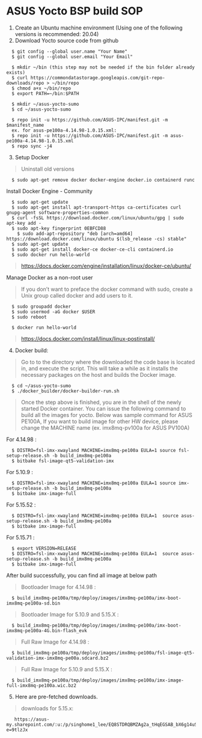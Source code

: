 # ASUS Yocto BSP build SOP
1.	Create an Ubuntu machine environment (Using one of the following versions is recommended: 20.04)
2.	Download Yocto source code from github
```
  $ git config --global user.name "Your Name"
  $ git config --global user.email "Your Email"

  $ mkdir ~/bin (this step may not be needed if the bin folder already exists)
  $ curl https://commondatastorage.googleapis.com/git-repo-downloads/repo > ~/bin/repo
  $ chmod a+x ~/bin/repo
  $ export PATH=~/bin:$PATH

  $ mkdir ~/asus-yocto-sumo
  $ cd ~/asus-yocto-sumo

  $ repo init -u https://github.com/ASUS-IPC/manifest.git -m $manifest_name
  ex. for asus-pe100a-4.14.98-1.0.15.xml:
  $ repo init -u https://github.com/ASUS-IPC/manifest.git -m asus-pe100a-4.14.98-1.0.15.xml
  $ repo sync -j4
```
3.	Setup Docker
> Uninstall old versions
```
  $ sudo apt-get remove docker docker-engine docker.io containerd runc
```
Install Docker Engine - Community
```
  $ sudo apt-get update
  $ sudo apt-get install apt-transport-https ca-certificates curl gnupg-agent software-properties-common
  $ curl -fsSL https://download.docker.com/linux/ubuntu/gpg | sudo apt-key add -
  $ sudo apt-key fingerprint 0EBFCD88
    $ sudo add-apt-repository "deb [arch=amd64] https://download.docker.com/linux/ubuntu $(lsb_release -cs) stable"
  $ sudo apt-get update
  $ sudo apt-get install docker-ce docker-ce-cli containerd.io
  $ sudo docker run hello-world
```
> https://docs.docker.com/engine/installation/linux/docker-ce/ubuntu/

Manage Docker as a non-root user
> If you don’t want to preface the docker command with sudo, create a Unix group called docker and add users to it.
```
  $ sudo groupadd docker
  $ sudo usermod -aG docker $USER
  $ sudo reboot
  
  $ docker run hello-world
```
> https://docs.docker.com/install/linux/linux-postinstall/

4.	Docker build:
> Go to to the directory where the downloaded the code base is located in, and execute the script. This will take a while as it installs the necessary packages on the host and builds the Docker image.
```
  $ cd ~/asus-yocto-sumo
  $ ./docker_builder/docker-builder-run.sh
```
> Once the step above is finished, you are in the shell of the newly started Docker container. You can issue the following command to build all the images for yocto.
Below was sample command for ASUS PE100A, If you want to build image for other HW device, please change the MACHINE name (ex. imx8mq-pv100a for ASUS PV100A)

For 4.14.98 :
```
  $ DISTRO=fsl-imx-xwayland MACHINE=imx8mq-pe100a EULA=1 source fsl-setup-release.sh -b build_imx8mq-pe100a
  $ bitbake fsl-image-qt5-validation-imx
```
For 5.10.9 :
```
  $ DISTRO=fsl-imx-xwayland MACHINE=imx8mq-pe100a EULA=1 source imx-setup-release.sh -b build_imx8mq-pe100a
  $ bitbake imx-image-full
```
For 5.15.52 :
```
  $ DISTRO=fsl-imx-xwayland MACHINE=imx8mq-pe100a EULA=1  source asus-setup-release.sh -b build_imx8mq-pe100a
  $ bitbake imx-image-full
```
For 5.15.71 :
```
  $ export VERSION=RELEASE
  $ DISTRO=fsl-imx-xwayland MACHINE=imx8mq-pe100a EULA=1  source asus-setup-release.sh -b build_imx8mq-pe100a
  $ bitbake imx-image-full
```
After build successfully, you can find all image at below path
> Bootloader Image for 4.14.98 :
```
  $ build_imx8mq-pe100a/tmp/deploy/images/imx8mq-pe100a/imx-boot-imx8mq-pe100a-sd.bin
```
> Bootloader Image for 5.10.9 and 5.15.X :
```
  $ build_imx8mq-pe100a/tmp/deploy/images/imx8mq-pe100a/imx-boot-imx8mq-pe100a-4G.bin-flash_evk
```
> Full Raw Image for 4.14.98 :
```
  $ build_imx8mq-pe100a/tmp/deploy/images/imx8mq-pe100a/fsl-image-qt5-validation-imx-imx8mq-pe00a.sdcard.bz2
```
> Full Raw Image for 5.10.9 and 5.15.X :
```
  $ build_imx8mq-pe100a/tmp/deploy/images/imx8mq-pe100a/imx-image-full-imx8mq-pe100a.wic.bz2
```
5. Here are pre-fetched downloads.
> downloads for 5.15.x:
```
   https://asus-my.sharepoint.com/:u:/p/singhome1_lee/EQ8STDRQBMZAg2a_tHqEGSAB_bX6g14uSwaQC0t0gl3esg?e=9tlzJx
```
